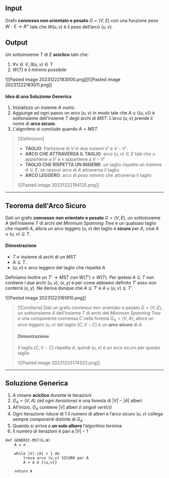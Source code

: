 ## Input
Grafo **connesso non orientato e pesato** $G = (V, E)$ con una funzione peso $W : E \rightarrow R^+$ tale che $W(u,v)$ è il peso dell’arco $(u,v)$.
## Output
Un sottoinsieme $T$ di $E$ **aciclico** tale che:

1. $∀ v ∈ V, ∃ (u,v) ∈ T$
2. $W(T)$ è il minimo possibile

![[Pasted image 20231222183000.png]]![[Pasted image 20231222183011.png]]

#### Idea di una Soluzione Generica
1. Inizializzo un insieme $A$ vuoto.
2. Aggiunge ad ogni passo un arco $(u,v)$ in modo tale che $A ∪ \{(u,v)\}$ è sottonsieme dell’insieme $T$ degli archi di $MST$. L’arco $(u, v)$ prende il nome di **arco sicuro**.
3. L’algoritmo si conclude quando $A = MST$.

>[!Definizioni]
>- **TAGLIO**: Partizione di $V$ in due insiemi $V'$ e $V-V'$.
>- **ARCO CHE ATTRAVERSA IL TAGLIO**: arco $(u,v) ∈ E$ tale che $u$ appartiene a $V'$ e $v$ appartiene a $V-V'$
>- **TAGLIO CHE RISPETTA UN INSIEME**: un taglio rispetta un insieme $A ⊆ E$, se nessun arco di $A$ attraversa il taglio.
>- **ARCO LEGGERO**: arco di *peso minimo* che attraversa il taglio
>
>![[Pasted image 20231222194125.png]]

---
## Teorema dell'Arco Sicuro
Dati un grafo **connesso** **non orientato e pesato** $G = (V, E)$, un sottoinsieme $A$ dell’insieme $T$ di archi del *Minimum Spanning Tree* e un qualsiasi taglio che rispetti $A$, allora un arco leggero $(u, v)$ del taglio è **sicuro** per $A$, cioè $A ∪ {(u, v)} ⊆ T$.
#### Dimostrazione
- $T \rightarrow$ insieme di archi di un $MST$
- $A ⊆ T$.
- $(u, v) \rightarrow$ arco leggero del taglio che rispetta $A$

Definiamo inoltre un $T'\rightarrow MST$ con $W(T') ≤ W(T)$. Per ipotesi $A ⊆ T$ non contiene i due archi $(u, v)$, $(x, y)$ e per come abbiamo definito $T'$ esso non conterrà $(x, y)$. 
Ne deriva dunque che $A ⊆ T'$ e $A∪{(u, v)} ⊆ T'$.

![[Pasted image 20231223161910.png]]

>[!Corollario]
>Dati un grafo connesso non orientato e pesato $G = (V, E)$, un sottoinsieme $A$ dell’insieme $T$ di archi del *Minimum Spanning Tree* e una componente connessa $C$ nella foresta $G_A = (V, A)$, allora un *arco leggero* $(u, v)$ del taglio $(C, V − C)$ è un **arco sicuro** di $A$.
>
>#### Dimostrazione
>Il taglio $(C, V- C)$ rispetta $A$, quindi $(u, v)$ è un arco sicuro per questo taglio.
>
>![[Pasted image 20231223174323.png]]

---

## Soluzione Generica

1. $A$ rimane **aciclico** durante le iterazioni 
2. $G_A = (V,A)$ *(ad ogni iterazione)* è una foresta di $|V|-|A|$ alberi 
3. All’inizio, $G_A$ contiene $|V|$ alberi *(i singoli vertici)*
4. Ogni iterazione riduce di 1 il numero di alberi e l’arco sicuro $(u,v)$ collega sempre componenti distinte di $G_A$ 
5. Quando si arriva a **un solo albero** l’algoritmo termina
6. Il numero di iterazioni è pari a $|V|-1$

``` Pseudocodice TI:"GENERIC-MST" "FOLD"
def GENERIC-MST(G,W) 
	A = ∅
	
	while |V|-|A| > 1 do
		trova arco (u,v) SICURO per A
		A = A U {(u,v)}
		
	return A
```
